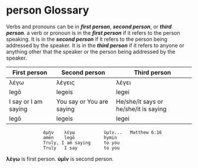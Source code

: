 # person Glossary
Verbs and pronouns can be in ***first person***, ***second person***, or ***third person***.
a verb or pronoun is in the ***first person*** if it refers to the person speaking.
It is in the ***second person*** if it refers to the person being addressed by the speaker.
It is in the ***third person*** if it refers to anyone or anything other that the speaker or the person being addressed by the speaker.

 

| First person             | Second person             | Third person                           |
| ------------------------ | ------------------------- | -------------------------------------- |
| λέγω                     | λέγεις                    | λέγει                                  |
| legō                     | legeis                    | legei                                  |
| I say or I am saying     | You say or You are saying | He/she/it says or  he/she/it is saying |
| legō                     | legeis                    | legei                                  |

                  ἀμὴν    λέγω           ὑμῖν...   Matthew 6:16
                  amēn    legō           hymin
                  Truly, I am saying     to you
                  Truly   I say          to you
                  
**λέγω** is first person. **ὑμῖν** is second person.   
                  
                  
                  
